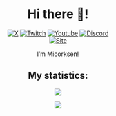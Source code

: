 <h1 align="center">Hi there 👋!</h1>
<div align="center">
  <a href="https://twitter.com/Micorksen" target="_blank"><img src="https://img.shields.io/badge/@Micorksen-black?style=for-the-badge&logo=x" alt="X" /></a>
  <a href="https://twitch.tv/Micorksen" target="_blank"><img src="https://img.shields.io/badge/@micorksen-772CE8?style=for-the-badge&logo=twitch&logoColor=white" alt="Twitch" /></a>
  <a href="https://youtube.com/channel/UC_OVDhqhz1T5qUQWCJPKmQA" target="_blank"><img src="https://img.shields.io/badge/Micorksen-CD201F?style=for-the-badge&logo=youtube" alt="Youtube" /></a>
  <a href="https://discord.gg/aKtkZFNeRK" target="_blank"><img src="https://img.shields.io/badge/@micorksen-5865F2?style=for-the-badge&logo=discord&logoColor=white" alt="Discord" /></a>
  <br />
  <a href="https://micorksen.eu" target="_blank"><img src="https://img.shields.io/badge/micorksen.eu-orange?style=for-the-badge&logo=brave&logoColor=white" alt="Site" /></a>
</div>
<p align="center">I’m Micorksen!</p>
<h2 align="center">My statistics:</h2>
<a href="#"><p align="center"><img src="https://github-readme-stats.vercel.app/api?username=Micorksen&theme=material-palenight&show_icons=true"></p></a>
<a href="#"><p align="center"><img src="https://github-readme-stats.vercel.app/api/top-langs/?username=Micorksen&layout=compact&theme=material-palenight"></p></a>
